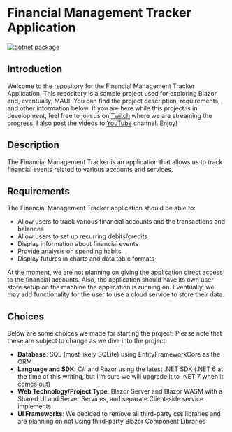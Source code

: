 # Financial Management Tracker Application

[![dotnet package](https://github.com/one1lion/financial-management/actions/workflows/CI_build.yml/badge.svg?branch=main&event=workflow_run)](https://github.com/one1lion/financial-management/actions/workflows/CI_build.yml)

## Introduction

Welcome to the repository for the Financial Management Tracker Application.  This repository is a sample project used for exploring Blazor and, eventually, MAUI. You can find the project description, requirements, and other information below.  If you are here while this project is in development, feel free to join us on [Twitch](https://twitch.tv/one1lion) where we are streaming the progress.  I also post the videos to [YouTube](https://www.youtube.com/channel/UCYttq_qNbnkGgL7R93IrP-A) channel.  Enjoy!

## Description

The Financial Management Tracker is an application that allows us to track financial events related to various accounts and services.

## Requirements

The Financial Management Tracker application should be able to: 
 - Allow users to track various financial accounts and the transactions and balances
 - Allow users to set up recurring debits/credits
 - Display information about financial events
 - Provide analysis on spending habits
 - Display futures in charts and data table formats

At the moment, we are not planning on giving the application direct access to the financial accounts.  Also, the application should have its own user store setup on the machine the application is running on.  Eventually, we may add functionality for the user to use a cloud service to store their data.

## Choices

Below are some choices we made for starting the project.  Please note that these are subject to change as we dive into the project.

- **Database**: SQL (most likely SQLite) using EntityFrameworkCore as the ORM
- **Language and SDK**: C# and Razor using the latest .NET SDK (.NET 6 at the time of this writing, but I'm sure we will upgrade it to .NET 7 when it comes out)
- **Web Technology/Project Type**: Blazor Server and Blazor WASM with a Shared UI and Server Services, and separate Client-side service implements
- **UI Frameworks**: We decided to remove all third-party css libraries and are planning on not using third-party Blazor Component Libraries

